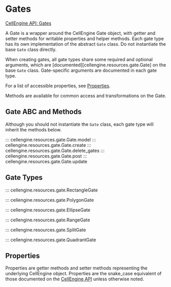 # Gates

[CellEngine API: Gates](https://docs.cellengine.com/api/#gates)

A Gate is a wrapper around the CellEngine Gate object, with getter and
setter methods for writable properties and helper methods. Each gate type has
its own implementation of the abstract ``Gate`` class. Do not instantiate the
base ``Gate`` class directly.

When creating gates, all gate types share some required and optional arguments,
which are [documented][cellengine.resources.gate.Gate] on the base ``Gate``
class. Gate-specific arguments are documented in each gate type.

For a list of accessible properties, see [Properties](#properties).

Methods are available for common access and transformations on the Gate.

## Gate ABC and Methods

Although you should not instantiate the `Gate` class, each gate type will
inherit the methods below.

::: cellengine.resources.gate.Gate.model
::: cellengine.resources.gate.Gate.create
::: cellengine.resources.gate.Gate.delete_gates
::: cellengine.resources.gate.Gate.post
::: cellengine.resources.gate.Gate.update


## Gate Types

::: cellengine.resources.gate.RectangleGate

::: cellengine.resources.gate.PolygonGate

::: cellengine.resources.gate.EllipseGate

::: cellengine.resources.gate.RangeGate

::: cellengine.resources.gate.SplitGate

::: cellengine.resources.gate.QuadrantGate

## Properties
Properties are getter methods and setter methods representing the underlying
CellEngine object. Properties are the snake_case equivalent of those documented on the
[CellEngine API](https://docs.cellengine.com/api/#gates) unless otherwise
noted.
